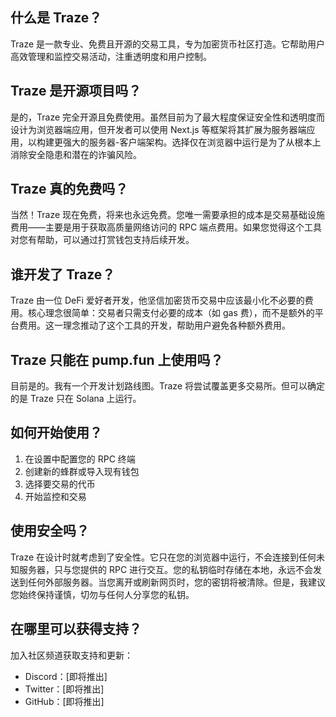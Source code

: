 ## 什么是 Traze？
Traze 是一款专业、免费且开源的交易工具，专为加密货币社区打造。它帮助用户高效管理和监控交易活动，注重透明度和用户控制。

## Traze 是开源项目吗？
是的，Traze 完全开源且免费使用。虽然目前为了最大程度保证安全性和透明度而设计为浏览器端应用，但开发者可以使用 Next.js 等框架将其扩展为服务器端应用，以构建更强大的服务器-客户端架构。选择仅在浏览器中运行是为了从根本上消除安全隐患和潜在的诈骗风险。

## Traze 真的免费吗？
当然！Traze 现在免费，将来也永远免费。您唯一需要承担的成本是交易基础设施费用——主要是用于获取高质量网络访问的 RPC 端点费用。如果您觉得这个工具对您有帮助，可以通过打赏钱包支持后续开发。

## 谁开发了 Traze？
Traze 由一位 DeFi 爱好者开发，他坚信加密货币交易中应该最小化不必要的费用。核心理念很简单：交易者只需支付必要的成本（如 gas 费），而不是额外的平台费用。这一理念推动了这个工具的开发，帮助用户避免各种额外费用。

## Traze 只能在 pump.fun 上使用吗？
目前是的。我有一个开发计划路线图。Traze 将尝试覆盖更多交易所。但可以确定的是 Traze 只在 Solana 上运行。

## 如何开始使用？
1. 在设置中配置您的 RPC 终端
2. 创建新的蜂群或导入现有钱包
3. 选择要交易的代币
4. 开始监控和交易

## 使用安全吗？
Traze 在设计时就考虑到了安全性。它只在您的浏览器中运行，不会连接到任何未知服务器，只与您提供的 RPC 进行交互。您的私钥临时存储在本地，永远不会发送到任何外部服务器。当您离开或刷新网页时，您的密钥将被清除。但是，我建议您始终保持谨慎，切勿与任何人分享您的私钥。

## 在哪里可以获得支持？
加入社区频道获取支持和更新：
- Discord：[即将推出]
- Twitter：[即将推出]
- GitHub：[即将推出]